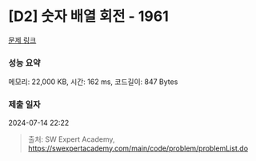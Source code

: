# [D2] 숫자 배열 회전 - 1961 

[문제 링크](https://swexpertacademy.com/main/code/problem/problemDetail.do?contestProbId=AV5Pq-OKAVYDFAUq) 

### 성능 요약

메모리: 22,000 KB, 시간: 162 ms, 코드길이: 847 Bytes

### 제출 일자

2024-07-14 22:22



> 출처: SW Expert Academy, https://swexpertacademy.com/main/code/problem/problemList.do
